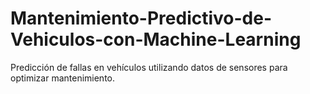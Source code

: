 # Mantenimiento-Predictivo-de-Vehiculos-con-Machine-Learning
Predicción de fallas en vehículos utilizando datos de sensores para optimizar mantenimiento.
